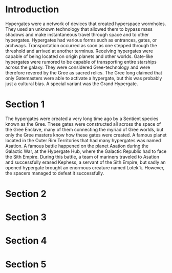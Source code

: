 # Introduction

Hypergates were a network of devices that created hyperspace wormholes.
They used an unknown technology that allowed them to bypass mass shadows and make instantaneous travel through space and to other hypergates.
Hypergates had various forms such as entrances, gates, or archways.
Transportation occurred as soon as one stepped through the threshold and arrived at another terminus.
Receiving hypergates were capable of being located on origin planets and other worlds.
Gate-like hypergates were rumored to be capable of transporting entire starships across the galaxy.
They were considered Gree-technology and were therefore revered by the Gree as sacred relics.
The Gree long claimed that only Gatemasters were able to activate a hypergate, but this was probably just a cultural bias.
A special variant was the Grand Hypergate.

# Section 1

The hypergates were created a very long time ago by a Sentient species known as the Gree.
These gates were constructed all across the space of the Gree Enclave, many of them connecting the myriad of Gree worlds, but only the Gree masters know how these gates were created.
A famous planet located in the Outer Rim Territories that had many hypergates was named Asation.
A famous battle happened on the planet Asation during the Galactic War, at the Hypergate Hub, where the Galactic Republic had to face the Sith Empire.
During this battle, a team of mariners traveled to Asation and successfully erased Kephess, a servant of the Sith Empire,  but sadly an opened hypergate brought an enormous creature named Lotek’k.
However, the spacers managed to defeat it successfully.

# Section 2

# Section 3

# Section 4

# Section 5
